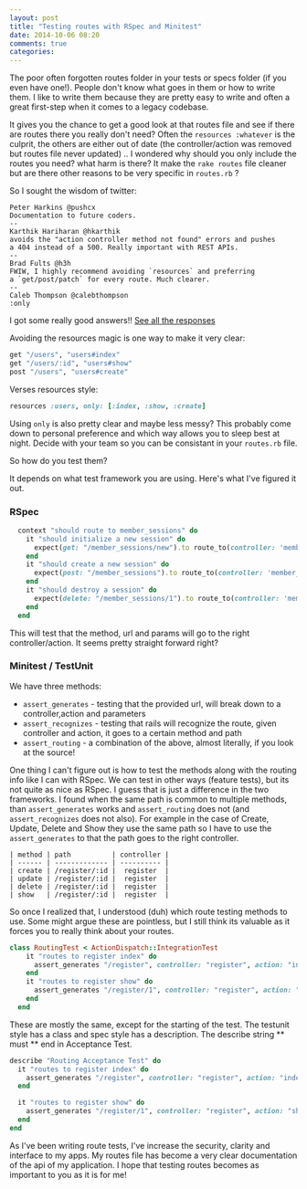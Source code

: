 ```yaml
---
layout: post
title: "Testing routes with RSpec and Minitest"
date: 2014-10-06 08:20
comments: true
categories: 
---
```


The poor often forgotten routes folder in your tests or specs folder (if you even have one!). People don't know what goes in them or how to write them. I like to write them because they are pretty easy to write and often a great first-step when it comes to a legacy codebase. 

It gives you the chance to get a good look at that routes file and see if there are routes there you really don't need? Often the `resources :whatever` is the culprit, the others are either out of date (the controller/action was removed but routes file never updated) .. I wondered why should you only include the routes you need? what harm is there? It make the `rake routes` file cleaner but are there other reasons to be very specific in `routes.rb` ? 

So I sought the wisdom of  twitter:       

    Peter Harkins @pushcx
    Documentation to future coders.
    --
    Karthik Hariharan @hkarthik 
    avoids the "action controller method not found" errors and pushes 
    a 404 instead of a 500. Really important with REST APIs.
    --
    Brad Fults @h3h
    FWIW, I highly recommend avoiding `resources` and preferring 
    a `get/post/patch` for every route. Much clearer.  
    --
    Caleb Thompson @calebthompson 
    :only 

I got some really good answers!!  [See all the responses](https://twitter.com/rubygeek/status/516612558238015488)

Avoiding the resources magic is one way to make it very clear:

```ruby
get "/users", "users#index"
get "/users/:id", "users#show" 
post "/users", "users#create"
```

Verses resources style:

```ruby
resources :users, only: [:index, :show, :create]
```

Using `only` is also pretty clear and maybe less messy? This probably come down to personal preference and which way allows you to sleep best at night. Decide with your team so you can be consistant in your `routes.rb` file.

So how do you test them?

It depends on what test framework you are using. Here's what I've figured it out.

### RSpec

```ruby
  context "should route to member_sessions" do
    it "should initialize a new session" do
      expect(get: "/member_sessions/new").to route_to(controller: 'member_sessions', action: 'new')
    end
    it "should create a new session" do
      expect(post: "/member_sessions").to route_to(controller: 'member_sessions', action: 'create')
    end
    it "should destroy a session" do
      expect(delete: "/member_sessions/1").to route_to(controller: 'member_sessions', action: 'destroy', id: "1")
    end
  end
```

This will test that the method, url and params will go to the right controller/action. It seems pretty straight forward right? 

### Minitest / TestUnit

We have three methods: 

* `assert_generates` - testing that the provided url, will break down to a controller,action and parameters
* `assert_recognizes`   - testing that rails will recognize the route, given controller and action, it goes to a certain method and path 
* `assert_routing` - a combination of the above, almost literally, if you look at the source! 

One thing I can't figure out is how to test the methods along with the routing info like I can with RSpec.  We can test in other ways (feature tests), but its not quite as nice as RSpec. I guess that is just a difference in the two frameworks. I  found when the same path is common to multiple methods, than `assert_generates` works and `assert_routing` does not (and `assert_recognizes` does not also). For example in the case of Create, Update, Delete and Show they use the same path so I have to use the `assert_generates` to that the path goes to the right controller. 

```
| method | path          | controller |
| ------ | ------------- | ---------- |
| create | /register/:id |  register  |
| update | /register/:id |  register  |
| delete | /register/:id |  register  |
| show   | /register/:id |  register  |
```

So once I realized that, I understood (duh) which route testing methods to use. Some might argue these are pointless, but I still think its valuable as it forces you to really think about your routes.


```ruby
class RoutingTest < ActionDispatch::IntegrationTest
    it "routes to register index" do
      assert_generates "/register", controller: "register", action: "index"
    end
    it "routes to register show" do
      assert_generates "/register/1", controller: "register", action: "show", id: "1"
    end
  end
```

These are mostly the same, except for the starting of the test. The testunit style has a class and spec style has a description. The describe string ** must ** end in Acceptance Test.

```ruby
describe "Routing Acceptance Test" do
  it "routes to register index" do
    assert_generates "/register", controller: "register", action: "index"
  end

  it "routes to register show" do
    assert_generates "/register/1", controller: "register", action: "show", id: "1"
  end
end
```

As I've been writing route tests, I've increase the security, clarity and interface to my apps. My routes file has become a very clear documentation of the api of my application. I hope that testing routes becomes as important to you as it is for me!

